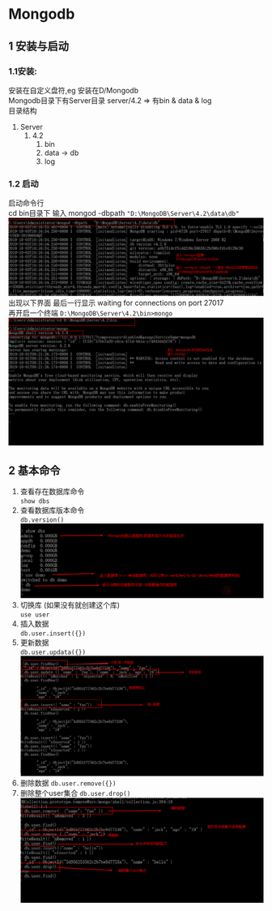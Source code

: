 # Mongodb 
## 1 安装与启动
### 1.1安装:  
安装在自定义盘符,eg 安装在D/Mongodb   
Mongodb目录下有Server目录 server/4.2 => 有bin & data & log  
目录结构
1. Server  
   1. 4.2  
      1. bin
      2. data -> db
      3. log  
### 1.2 启动  
启动命令行  
cd bin目录下 输入 mongod -dbpath  `"D:\MongoDB\Server\4.2\data\db" `
<img src="https://github.com/FanYaoFan/Koa/blob/master/Mongodb/img/mongoddbpath.png"></img>
出现以下界面 最后一行显示 waiting for connections on port 27017  
再开启一个终端  `D:\MongoDB\Server\4.2\bin>mongo`
<img src="https://github.com/FanYaoFan/Koa/blob/master/Mongodb/img/mongo.png"></img>  
## 2 基本命令  
1. 查看存在数据库命令  
`show dbs`  
2. 查看数据库版本命令  
`db.version()` 
<img src="https://github.com/FanYaoFan/Koa/blob/master/Mongodb/img/db.png"></img>  
3. 切换库 (如果没有就创建这个库)  
`use user`
4. 插入数据  
`db.user.insert({})`
5. 更新数据  
`db.user.updata({})`
<img src="https://github.com/FanYaoFan/Koa/blob/master/Mongodb/img/dbuser.png"></img>  
6. 删除数据
`db.user.remove({})`
7. 删除整个user集合
`db.user.drop() `   
<img src="https://github.com/FanYaoFan/Koa/blob/master/Mongodb/img/remove.png"></img>  

